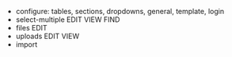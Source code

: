- configure: tables, sections, dropdowns, general, template, login
- select-multiple EDIT VIEW FIND
- files EDIT
- uploads EDIT VIEW
- import